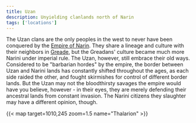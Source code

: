 ```yaml
---
title: Uzan
description: Unyielding clanlands north of Narin
tags: ['locations']
---
```


The Uzan clans are the only peoples in the west to never have been conquered by the [Empire of Narin](/pages/Narin). They share a lineage and culture with their neighbors in [Greade](/pages/Greade), but the Greadans' culture became much more Narini under imperial rule. The Uzan, however, still embrace their old ways. Considered to be "barbarian hordes" by the empire, the border between Uzan and Narini lands has constantly shifted throughout the ages, as each side raided the other, and fought skirmishes for control of different border lands. But the Uzan may not the bloodthirsty savages the empire would have you believe, however - in their eyes, they are merely defending their ancestral lands from constant invasion. The Narini citizens they slaughter may have a different opinion, though.

{{< map target=1010,245 zoom=1.5 name="Thalarion" >}}
